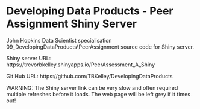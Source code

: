 Developing Data Products - Peer Assignment Shiny Server
========================

John Hopkins Data Scientist specialisation 09_DevelopingDataProducts\PeerAssignment source code for Shiny server.
<p/>
Shiny server URL: <a ref='https://trevorbkelley.shinyapps.io/PeerAssessment_A_Shiny/'>https://trevorbkelley.shinyapps.io/PeerAssessment_A_Shiny</a>
<p/>
Git Hub URL: <a ref='https://github.com/TBKelley/DevelopingDataProducts'>https://github.com/TBKelley/DevelopingDataProducts</a>
<p/>
WARNING: The Shiny server link can be very slow and often required multiple refreshes before it loads. The web page will be left grey if it times out!

